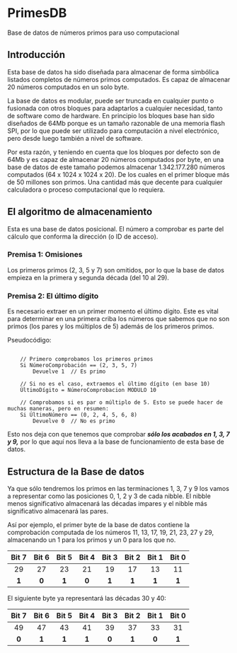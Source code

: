 # PrimesDB
Base de datos de números primos para uso computacional

## Introducción

Esta base de datos ha sido diseñada para almacenar de forma simbólica listados completos de números primos computados. Es capaz de almacenar 20 números computados en un solo byte.

La base de datos es modular, puede ser truncada en cualquier punto o fusionada con otros bloques para adaptarlos a cualquier necesidad, tanto de software como de hardware. En principio los bloques base han sido diseñados de 64Mb porque es un tamaño razonable de una memoria flash SPI, por lo que puede ser utilizado para computación a nivel electrónico, pero desde luego también a nivel de software.

Por esta razón, y teniendo en cuenta que los bloques por defecto son de 64Mb y es capaz de almacenar 20 números computados por byte, en una base de datos de este tamaño podemos almacenar 1.342.177.280 números computados (64 x 1024 x 1024 x 20). De los cuales en el primer bloque más de 50 millones son primos. Una cantidad más que decente para cualquier calculadora o proceso computacional que lo requiera.

## El algoritmo de almacenamiento

Esta es una base de datos posicional. El número a comprobar es parte del cálculo que conforma la dirección (o ID de acceso).

### Premisa 1: Omisiones

Los primeros primos (2, 3, 5 y 7) son omitidos, por lo que la base de datos empieza en la primera y segunda década (del 10 al 29).

### Premisa 2: El último dígito

Es necesario extraer en un primer momento el último dígito. Este es vital para determinar en una primera criba los números que sabemos que no son primos (los pares y los múltiplos de 5) además de los primeros primos.

Pseudocódigo:

~~~

    // Primero comprobamos los primeros primos
    Si NúmeroComprobación == (2, 3, 5, 7)
        Devuelve 1  // Es primo

    // Si no es el caso, extraemos el último dígito (en base 10)
    ÚltimoDígito = NúmeroComprobacion MODULO 10

    // Comprobamos si es par o múltiplo de 5. Esto se puede hacer de muchas maneras, pero en resumen:
    Si ÚltimoNúmero == (0, 2, 4, 5, 6, 8)
        Devuelve 0  // No es primo

~~~

Esto nos deja con que tenemos que comprobar ***sólo los acabados en 1, 3, 7 y 9,*** por lo que aquí nos lleva a la base de funcionamiento de esta base de datos.

## Estructura de la Base de datos

Ya que sólo tendremos los primos en las terminaciones 1, 3, 7 y 9 los vamos a representar como las posiciones 0, 1, 2 y 3 de cada nibble. El nibble menos significativo almacenará las décadas impares y el nibble más significativo almacenará las pares.

Así por ejemplo, el primer byte de la base de datos contiene la comprobación computada de los números 11, 13, 17, 19, 21, 23, 27 y 29, almacenando un 1 para los primos y un 0 para los que no.

| Bit 7 | Bit 6 | Bit 5 | Bit 4 | Bit 3 | Bit 2 | Bit 1 | Bit 0 |
| :---: | :---: | :---: | :---: | :---: | :---: | :---: | :---: |
| 29 | 27 | 23 | 21 | 19 | 17 | 13 | 11 |
| **1** | **0** | **1** | **0** | **1** | **1** | **1** | **1** |

El siguiente byte ya representará las décadas 30 y 40:

| Bit 7 | Bit 6 | Bit 5 | Bit 4 | Bit 3 | Bit 2 | Bit 1 | Bit 0 |
| :---: | :---: | :---: | :---: | :---: | :---: | :---: | :---: |
| 49 | 47 | 43 | 41 | 39 | 37 | 33 | 31 |
| **0** | **1** | **1** | **1** | **0** | **1** | **0** | **1** |